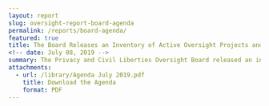 ```yaml
---
layout: report
slug: oversight-report-board-agenda
permalink: /reports/board-agenda/
featured: true
title: The Board Releases an Inventory of Active Oversight Projects and Other Initiatives.
<!-- date: July 08, 2019 -->
summary: The Privacy and Civil Liberties Oversight Board released an inventory of its active oversight projects and other initiatives.  Notably, the release discloses for the first time, after clearance by the agency, the subject of the Board’s “deep dive” review of a classified activity conducted by the NSA.  The inventory also describes several previously unannounced projects approved by the Board in early 2017.
attachments:
  - url: /library/Agenda July 2019.pdf
    title: Download the Agenda
    format: PDF
---
```

